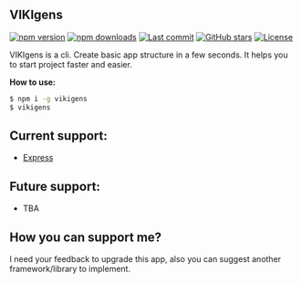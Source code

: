 ## VIKIgens

[![npm version](https://badgen.net/npm/v/vikigens)](https://www.npmjs.com/package/vikigens) [![npm downloads](https://badgen.net/npm/dm/vikigens)](https://www.npmjs.com/package/vikigens) [![Last commit](https://badgen.net/github/last-commit/mcgabi/vikigens)](https://github.com/mcgabi/vikigens) [![GitHub stars](https://badgen.net/github/stars/mcgabi/vikigens)](https://github.com/mcgabi/vikigens) [![License](https://badgen.net/github/license/mcgabi/vikigens)](https://github.com/mcgabi/vikigens/blob/master/LICENSE)

VIKIgens is a cli. Create basic app structure in a few seconds.
It helps you to start project faster and easier.

**How to use:**

```bash
$ npm i -g vikigens
$ vikigens
```

## Current support:
- [Express](https://expressjs.com/) 

## Future support:
- TBA

## How you can support me?
I need your feedback to upgrade this app, also you can suggest another framework/library to implement.
